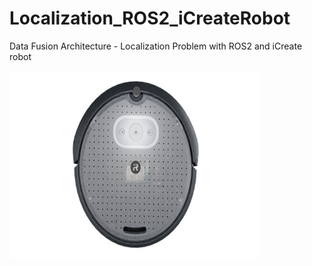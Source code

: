 # Localization_ROS2_iCreateRobot
Data Fusion Architecture - Localization Problem with ROS2 and iCreate robot

<img src="one.jpeg" alt="Alt text" width="400" height="300" align="center">
